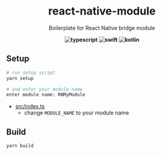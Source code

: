 <div align="center">

# react-native-module

Boilerplate for React Native bridge module

<b>
  <img src="https://badgen.net/badge/-/TypeScript/blue?icon=typescript&label" alt="typescript">
</b>
<b>
  <img src="https://badgen.net/badge/ios/Swift/orange" alt="swift">
</b>
<b>
  <img src="https://badgen.net/badge/android/Kotlin/purple" alt="kotlin">
</b>

</div>

## Setup

```bash
# run setup script
yarn setup

# and enter your module name
enter module name: RNMyModule
```

- [src/index.ts](src/index.ts)
  - change `MODULE_NAME` to your module name

## Build

```bash
yarn build
```
